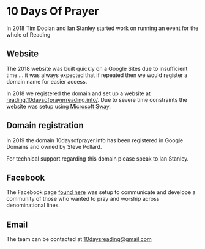# 10 Days Of Prayer
In 2018  Tim Doolan and Ian Stanley started work on running an event for the whole of Reading

## Website
The 2018 website was built quickly on a Google Sites due to insufficient time ... it was always expected that if repeated then we would register a domain name for easier access.

In 2018 we registered the domain and set up a website at [reading.10daysofprayerreading.info/](http://reading.10daysofprayerreading.info/). Due to severe time constraints the website was setup using [Microsoft Sway](https://sway.office.com/8CDPRaLEMMgd2keJ). 

## Domain registration
In 2019 the domain 10daysofprayer.info has been registered in Google Domains and owned by Steve Pollard.

For technical support regarding this domain please speak to Ian Stanley.

## Facebook
The Facebook page [found here](https://www.facebook.com/10daysreading/) was setup to communicate and develope a community of those who wanted to pray and worship across denominational lines.

## Email 
The team can be contacted at 10daysreading@gmail.com